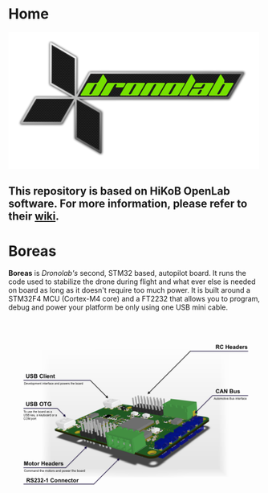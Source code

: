 # Home
![Dronolab](doc/dronolab_logo.png)

This repository is based on __HiKoB OpenLab__ software. For more information,
please refer to their [wiki](htpps://github.com/hikob/openlab/wiki).
---
# Boreas

__Boreas__ is *Dronolab's* second, STM32 based, autopilot board. It runs the 
code used to stabilize the drone during flight and what ever else is needed 
on board as long as it doesn't require too much power. It is built around a 
STM32F4 MCU (Cortex-M4 core) and a FT2232 that allows you to program, debug 
and power your platform be only using one USB mini cable.  

![boreas view 1](doc/boreas_view1.png)

